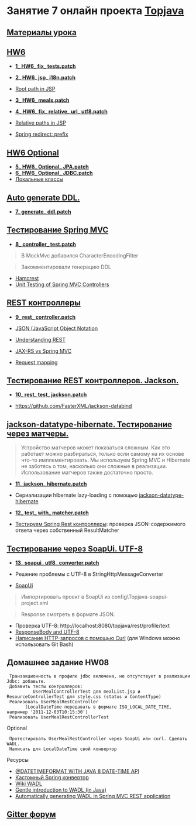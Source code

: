 # Занятие 7 онлайн проекта <a href="https://github.com/JavaWebinar/topjava04">Topjava</a>

## <a href="https://drive.google.com/open?id=0B9Ye2auQ_NsFfjVnUVhINEg0d09Nb3JsY2ZZZmpsSWp3bzdHMkpKMmtPTlpjckxyVzg0SWc">Материалы урока</a>

## <a href="https://drive.google.com/open?id=0B9Ye2auQ_NsFbUhMdTdESkpFekE">HW6</a>
-  **<a href="https://drive.google.com/open?id=0B9Ye2auQ_NsFVkpodmlWR01kaEE">1_ HW6_ fix_ tests.patch</a>**
-  **<a href="https://drive.google.com/open?id=0B9Ye2auQ_NsFWDBtUDJhcTBCM0U">2_ HW6_ jsp_ i18n.patch</a>**
-  <a href="http://stackoverflow.com/questions/10327390/how-should-i-get-root-folder-path-in-jsp-page">Root path in JSP</a>

-  **<a href="https://drive.google.com/open?id=0B9Ye2auQ_NsFZlFsU25jOW9OeE0">3_ HW6_ meals.patch</a>**
-  **<a href="https://drive.google.com/open?id=0B9Ye2auQ_NsFa0VDZXV6eXg3ZHM">4_ HW6_ fix_ relative_ url_ utf8.patch</a>**
-  <a href="http://stackoverflow.com/questions/4764405/how-to-use-relative-paths-without-including-the-context-root-name">Relative paths in JSP</a>
-  <a href="http://docs.spring.io/spring/docs/3.2.x/spring-framework-reference/html/mvc.html#mvc-redirecting-redirect-prefix">Spring redirect: prefix</a>

## <a href="https://drive.google.com/open?id=0B9Ye2auQ_NsFaXViWkkwYkF0eW8">HW6 Optional</a>
-  **<a href="https://drive.google.com/open?id=0B9Ye2auQ_NsFcHcyNnV2MXBUanM">5_ HW6_ Optional_ JPA.patch</a>**
-  **<a href="https://drive.google.com/open?id=0B9Ye2auQ_NsFYXh6ODZkSEtzWTQ">6_ HW6_ Optional_ JDBC.patch</a>**
-  <a href="http://easy-code.ru/lesson/local-anonymous-nested-classes-java">Локальные классы</a>

## <a href="https://drive.google.com/open?id=0B9Ye2auQ_NsFTEtkSldKUnE4VkE">Auto generate DDL.</a>
-  **<a href="https://drive.google.com/open?id=0B9Ye2auQ_NsFbEN2ZHJVWjM5dDQ">7_ generate_ ddl.patch</a>**

## <a href="https://drive.google.com/open?id=0B9Ye2auQ_NsFQXhBN1pqa3FyOUE">Тестирование Spring MVC</a>
-  **<a href="https://drive.google.com/open?id=0B9Ye2auQ_NsFQ3U2NC1vNDFDTGs">8_ controller_ test.patch</a>**

> В MockMvc добавился CharacterEncodingFilter

> Закомментировали генерацию DDL 

-  <a href="http://hamcrest.org/JavaHamcrest/">Hamcrest</a>
-  <a href="http://www.petrikainulainen.net/programming/spring-framework/unit-testing-of-spring-mvc-controllers-normal-controllers/">Unit Testing of Spring MVC Controllers</a>

## <a href="https://drive.google.com/open?id=0B9Ye2auQ_NsFWE5oSmJFZGZBRlE">REST контроллеры</a>
-  **<a href="https://drive.google.com/open?id=0B9Ye2auQ_NsFT1VjQnFDdllHLTQ">9_ rest_ controller.patch</a>**

-  <a href="https://ru.wikipedia.org/wiki/JSON">JSON (JavaScript Object Notation</a>
-  <a href="https://spring.io/understanding/rest">Understanding REST</a>
-  <a href="http://www.infoq.com/articles/springmvc_jsx-rs">JAX-RS vs Spring MVC</a>
-  <a href="http://docs.spring.io/spring/docs/current/spring-framework-reference/html/mvc.html#mvc-ann-requestmapping">Request mapping</a>

## <a href="https://drive.google.com/open?id=0B9Ye2auQ_NsFQmNwOXJ6RFk4M1U">Тестирование REST контроллеров. Jackson.</a>
-  **<a href="https://drive.google.com/open?id=0B9Ye2auQ_NsFVTU3eTdPX20xUG8">10_ rest_ test_ jackson.patch</a>**

-  https://github.com/FasterXML/jackson-databind

## <a href="https://drive.google.com/open?id=0B9Ye2auQ_NsFNWEyVGJIU2JMTFE">jackson-datatype-hibernate. Тестирование через матчеры.</a>
> Устройство матчеров может показаться сложным. Как это работает можно разбираться, только если самому на их основе что-то имплементировать. Мы используем Spring MVC и Hibernate не заботясь о том, насколько они сложные в реализации. Использование матчеров также достаточно просто.
    
-  **<a href="https://drive.google.com/open?id=0B9Ye2auQ_NsFU0R5dE14U3JPZ1E">11_ jackson_ hibernate.patch</a>**
-  Сериализации hibernate lazy-loading с помощью <a href="https://github.com/FasterXML/jackson-datatype-hibernate">jackson-datatype-hibernate</a>

-  **<a href="https://drive.google.com/open?id=0B9Ye2auQ_NsFT2cwMFE0UGQ0UEk">12_ test_ with_ matcher.patch</a>**
-  <a href="http://habrahabr.ru/post/259055/">Тестируем Spring Rest контроллеры</a>: проверка JSON-содержимого ответа через собственный ResultMatcher

## <a href="https://drive.google.com/open?id=0B9Ye2auQ_NsFVXNmOUdBbUxxWVU">Тестирование через SoapUi. UTF-8</a>
-  **<a href="https://drive.google.com/open?id=0B9Ye2auQ_NsFRlRoVGk4THpyVzA">13_ soapui_ utf8_ converter.patch</a>**

- Решение проблемы с UTF-8 в StringHttpMessageConverter
-  <a href="http://www.soapui.org/">SoapUi</a>

>  Импортировать проект в SoapUi из config\Topjava-soapui-project.xml

>   Response смотреть в формате JSON.
   
-  Проверка UTF-8: http://localhost:8080/topjava/rest/profile/text
-  <a href="http://forum.spring.io/forum/spring-projects/web/74209-responsebody-and-utf-8">ResponseBody and UTF-8</a>
-  <a href="http://rus-linux.net/lib.php?name=/MyLDP/internet/curlrus.html">Написание HTTP-запросов с помощью Curl</a> 
(для Windows можно использовать Git Bash)

## Домашнее задание HW08

     Транзакционность в профиле jdbc включена, но отсутствует в реализации Jdbc: добавьте.
     Добавить тесты контроллеров: 
              UserMealControllerTest для mealList.jsp и ResourceControllerTest для style.css (status и ContentType)
     Реализовать UserMealRestController 
           (LocalDateTime передавать в формате ISO_LOCAL_DATE_TIME, например '2011-12-03T10:15:30')
     Реализовать UserMealRestControllerTest 

Optional

     Протестировать UserMealRestController через SoapUi или curl. Сделать WADL.  
     Написать для LocalDateTime свой конвертор

Ресурсы

-  <a href="http://blog.codeleak.pl/2014/06/spring-4-datetimeformat-with-java-8.html">@DATETIMEFORMAT WITH JAVA 8 DATE-TIME API</a>
-  <a href="http://docs.spring.io/spring/docs/current/spring-framework-reference/html/validation.html#core-convert-Spring-config">Кастомный Spring конвертор</a>
-  <a href="https://ru.wikipedia.org/wiki/WADL">Wiki WADL</a>
-  <a href="http://www.nurkiewicz.com/2012/01/gentle-introduction-to-wadl-in-java.html">Gentle introduction to WADL (in Java)</a>
-  <a href="http://www.nurkiewicz.com/2012/02/automatically-generating-wadl-in-spring.html">Automatically generating WADL in Spring MVC REST application</a>

## <a href="https://gitter.im/JavaOPs/topjava/Lesson07">Gitter форум</a>
